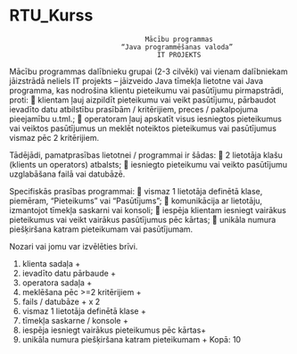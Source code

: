# RTU_Kurss

                                      Mācību programmas
                                “Java programmēšanas valoda”
                                         IT PROJEKTS

Mācību programmas dalībnieku grupai (2-3 cilvēki) vai vienam dalībniekam jāizstrādā neliels IT projekts – jāizveido Java
tīmekļa lietotne vai Java programma, kas nodrošina klientu pieteikumu vai pasūtījumu pirmapstrādi, proti:
 klientam ļauj aizpildīt pieteikumu vai veikt pasūtījumu, pārbaudot ievadīto datu atbilstību prasībām / kritērijiem,
preces / pakalpojuma pieejamību u.tml.;  operatoram ļauj apskatīt visus iesniegtos pieteikumus vai veiktos pasūtījumus
un meklēt noteiktos pieteikumus vai pasūtījumus vismaz pēc 2 kritērijiem.

Tādējādi, pamatprasības lietotnei / programmai ir šādas:
 2 lietotāja klašu (klients un operators) atbalsts;  iesniegto pieteikumu vai veikto pasūtījumu uzglabāšana failā vai
datubāzē.

Specifiskās prasības programmai:
 vismaz 1 lietotāja definētā klase, piemēram, “Pieteikums” vai “Pasūtījums”;  komunikācija ar lietotāju, izmantojot
tīmekļa saskarni vai konsoli;  iespēja klientam iesniegt vairākus pieteikumus vai veikt vairākus pasūtījumus pēc
kārtas;  unikāla numura piešķiršana katram pieteikumam vai pasūtījumam.

Nozari vai jomu var izvēlēties brīvi.

1) klienta sadaļa +
2) ievadīto datu pārbaude +
3) operatora sadaļa +
4) meklēšana pēc >=2 kritērijiem +
5) fails / datubāze + x 2
6) vismaz 1 lietotāja definētā klase +
7) tīmekļa saskarne / konsole +
8) iespēja iesniegt vairākus pieteikumus pēc kārtas+
9) unikāla numura piešķiršana katram pieteikumam + Kopā: 10
